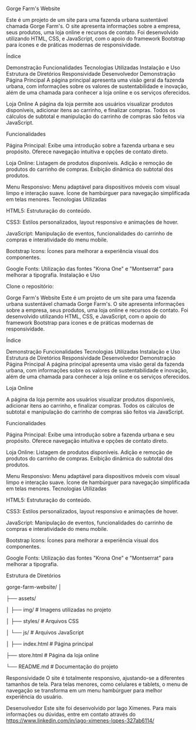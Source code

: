 Gorge Farm's Website

Este é um projeto de um site para uma fazenda urbana sustentável chamada Gorge Farm's. O site apresenta informações sobre a empresa, seus produtos, uma loja online e recursos de contato. Foi desenvolvido utilizando HTML, CSS, e JavaScript, com o apoio do framework Bootstrap para ícones e de práticas modernas de responsividade.

Índice

Demonstração
Funcionalidades
Tecnologias Utilizadas
Instalação e Uso
Estrutura de Diretórios
Responsividade
Desenvolvedor
Demonstração
Página Principal
A página principal apresenta uma visão geral da fazenda urbana, com informações sobre os valores de sustentabilidade e inovação, além de uma chamada para conhecer a loja online e os serviços oferecidos.

Loja Online
A página da loja permite aos usuários visualizar produtos disponíveis, adicionar itens ao carrinho, e finalizar compras. Todos os cálculos de subtotal e manipulação do carrinho de compras são feitos via JavaScript.


Funcionalidades

Página Principal:
Exibe uma introdução sobre a fazenda urbana e seu propósito.
Oferece navegação intuitiva e opções de contato direto.

Loja Online:
Listagem de produtos disponíveis.
Adição e remoção de produtos do carrinho de compras.
Exibição dinâmica do subtotal dos produtos.

Menu Responsivo:
Menu adaptável para dispositivos móveis com visual limpo e interação suave.
Ícone de hambúrguer para navegação simplificada em telas menores.
Tecnologias Utilizadas

HTML5: Estruturação do conteúdo.

CSS3: Estilos personalizados, layout responsivo e animações de hover.

JavaScript: Manipulação de eventos, funcionalidades do carrinho de compras e interatividade do menu mobile.

Bootstrap Icons: Ícones para melhorar a experiência visual dos componentes.

Google Fonts: Utilização das fontes "Krona One" e "Montserrat" para melhorar a tipografia.
Instalação e Uso

Clone o repositório:

Gorge Farm's Website
Este é um projeto de um site para uma fazenda urbana sustentável chamada Gorge Farm's. O site apresenta informações sobre a empresa, seus produtos, uma loja online e recursos de contato. Foi desenvolvido utilizando HTML, CSS, e JavaScript, com o apoio do framework Bootstrap para ícones e de práticas modernas de responsividade.

Índice

Demonstração
Funcionalidades
Tecnologias Utilizadas
Instalação e Uso
Estrutura de Diretórios
Responsividade
Desenvolvedor
Demonstração
Página Principal
A página principal apresenta uma visão geral da fazenda urbana, com informações sobre os valores de sustentabilidade e inovação, além de uma chamada para conhecer a loja online e os serviços oferecidos.

Loja Online

A página da loja permite aos usuários visualizar produtos disponíveis, adicionar itens ao carrinho, e finalizar compras. Todos os cálculos de subtotal e manipulação do carrinho de compras são feitos via JavaScript.


Funcionalidades

Página Principal:
Exibe uma introdução sobre a fazenda urbana e seu propósito.
Oferece navegação intuitiva e opções de contato direto.

Loja Online:
Listagem de produtos disponíveis.
Adição e remoção de produtos do carrinho de compras.
Exibição dinâmica do subtotal dos produtos.

Menu Responsivo:
Menu adaptável para dispositivos móveis com visual limpo e interação suave.
Ícone de hambúrguer para navegação simplificada em telas menores.
Tecnologias Utilizadas

HTML5: Estruturação do conteúdo.

CSS3: Estilos personalizados, layout responsivo e animações de hover.

JavaScript: Manipulação de eventos, funcionalidades do carrinho de compras e interatividade do menu mobile.

Bootstrap Icons: Ícones para melhorar a experiência visual dos componentes.

Google Fonts: Utilização das fontes "Krona One" e "Montserrat" para melhorar a tipografia.


Estrutura de Diretórios

gorge-farm-website/
│

├── assets/

│   ├── img/               # Imagens utilizadas no projeto

│   ├── styles/            # Arquivos CSS

│   └── js/                # Arquivos JavaScript

│
├── index.html             # Página principal

├── store.html             # Página da loja online

└── README.md              # Documentação do projeto


Responsividade
O site é totalmente responsivo, ajustando-se a diferentes tamanhos de tela. Para telas menores, como celulares e tablets, o menu de navegação se transforma em um menu hambúrguer para melhor experiência do usuário.

Desenvolvedor
Este site foi desenvolvido por Iago Ximenes. Para mais informações ou dúvidas, entre em contato através do https://www.linkedin.com/in/iago-ximenes-lopes-327ab6114/
